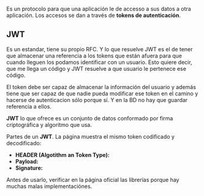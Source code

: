 
Es un protocolo para que una aplicación le de accesso a sus datos a otra aplicación. Los accesos se dan a través de **tokens de autenticación**.

## JWT
Es un estandar, tiene su propio RFC. Y lo que resuelve JWT es el de tener que almacenar una referencia a los tokens que están afuera para que cuando lleguen los podamos identificar con un usuario. Esto quiere decir, que me llega un código y JWT resuelve a que usuario le pertenece ese código.

El token debe ser capaz de almacenar la información del usuario y además tiene que ser capaz de que nadie pueda modificar ese token en el camino y hacerse de autenticacion sólo porque sí. Y en la BD no hay que guardar referencia a ellos.

**JWT** lo que ofrece es un conjunto de datos conformado por firma criptográfica y algoritmo que usa. 

Partes de un **JWT**. La página muestra el mismo token codificado y decodificado:
- **HEADER (Algotithm an Token Type):**
- **Payload:**
- **Signature:**

Antes de usarlo, verificar en la página oficial las librerías porque hay muchas malas implementaciónes.